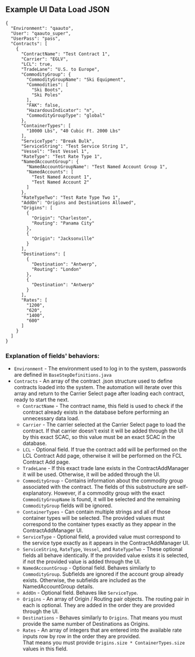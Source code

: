 ## Example UI Data Load JSON
```
{
  "Environment": "qaauto",
  "User": "qaauto_super",
  "UserPass": "pass",
  "Contracts": [
    {
      "ContractName": "Test Contract 1",
      "Carrier": "EGLV",
      "LCL": true,
      "TradeLane": "U.S. to Europe",
      "CommodityGroup": {
        "CommodityGroupName": "Ski Equipment",
        "Commodities": [
          "Ski Boots",
          "Ski Poles"
        ],
        "FAK": false,
        "HazardousIndicator": "n",
        "CommodityGroupType": "global"
      },
      "ContainerTypes": [
        "10000 Lbs", "40 Cubic Ft. 2000 Lbs"
      ],
      "ServiceType": "Break Bulk",
      "ServiceString": "Test Service String 1",
      "Vessel": "Test Vessel 1",
      "RateType": "Test Rate Type 1",
      "NamedAccountGroup": {
        "NamedAccountGroupName": "Test Named Account Group 1",
        "NamedAccounts": [
          "Test Named Account 1",
          "Test Named Account 2"
        ]
      },
      "RateTypeTwo": "Test Rate Type Two 1",
      "AddOn": "Origins and Destinations Allowed",
      "Origins": [
        {
          "Origin": "Charleston",
          "Routing": "Panama City"
        },
        {
          "Origin": "Jacksonville"
        }
      ],
      "Destinations": [
        {
          "Destination": "Antwerp",
          "Routing": "London"
        },
        {
          "Destination": "Antwerp"
        }
      ],
      "Rates": [
        "1200",
        "620",
        "1400",
        "600"
      ]
    }
  ]
}    
```
### Explanation of fields' behaviors:
- `Environment` - The environment used to log in to the system, passwords are defined in `BaseStepDefinitions.java`
- `Contracts` - An array of the contract .json structure used to define contracts loaded into the system.  The automation
will iterate over this array and return to the Carrier Select page after loading each contract, ready to start the next.
  - `ContractName` - The contract name, this field is used to check if the contract already exists in the database before
  performing an unnecessary data load.
  - `Carrier` - The carrier selected at the Carrier Select page to load the contract.  If that carrier doesn't exist it will
  be added through the UI by this exact SCAC, so this value must be an exact SCAC in the database.
  - `LCL` - Optional field. If true the contract add will be performed on the LCL Contract Add page, otherwise it will be performed
  on the FCL Contract Add page.
  - `TradeLane` - If this exact trade lane exists in the ContractAddManager it will be used.  Otherwise, it will be added
  through the UI.
  - `CommodityGroup` - Contains information about the commodity group associated with the contract.  The fields of this
  substructure are self-explanatory.  However, if a commodity group with the exact `CommodityGroupName` is found, it will
  be selected and the remaining `CommodityGroup` fields will be ignored.
  - `ContainerTypes` - Can contain multiple strings and all of those container types will be selected.  The provided values
  must correspond to the container types exactly as they appear in the ContractAddManager UI.
  - `ServiceType` - Optional field, a provided value must correspond to the service type exactly as it appears in the
  ContractAddManager UI.
  - `ServiceString`, `RateType`, `Vessel`, and `RateTypeTwo` - These optional fields all behave identically.  If the provided
  value exists it is selected, if not the provided value is added through the UI.
  - `NamedAccountGroup` - Optional field. Behaves similarly to `CommodityGroup`.  Subfields are ignored if the account group already exists.
  Otherwise, the subfields are included as the NamedAccountGroup details.
  - `AddOn` - Optional field. Behaves like `ServiceType`.
  - `Origins` - An array of Origin / Routing pair objects.  The routing pair in each is optional.  They are added in the order
  they are provided through the UI.
  - `Destinations` - Behaves similarly to `Origins`.  That means you must provide the same number of Destinations as Origins.
  - `Rates` - An array of integers that are entered into the available rate inputs row by row in the order they are provided.  
  That means you must provide `Origins.size * ContainerTypes.size` values in this field.
